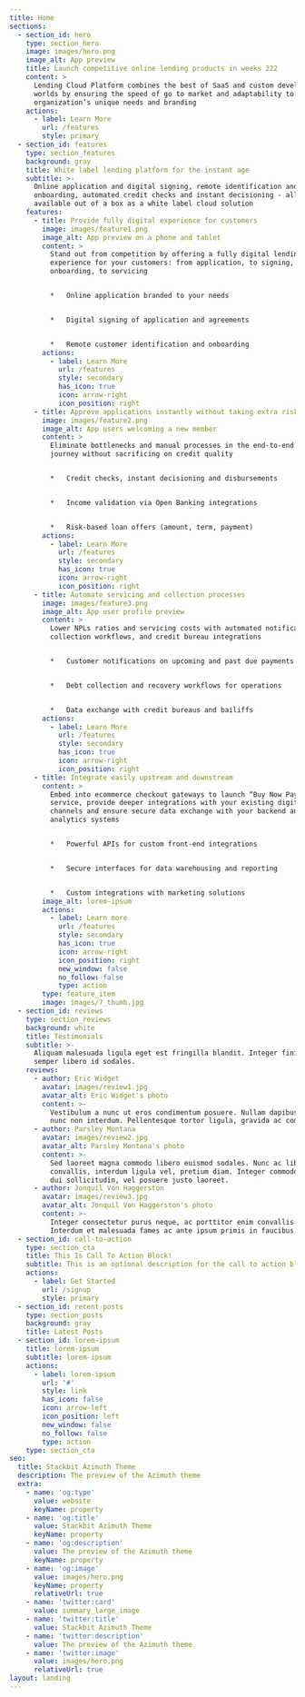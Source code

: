 ```yaml
---
title: Home
sections:
  - section_id: hero
    type: section_hero
    image: images/hero.png
    image_alt: App preview
    title: Launch competitive online lending products in weeks 222
    content: >
      Lending Cloud Platform combines the best of SaaS and custom development
      worlds by ensuring the speed of go to market and adaptability to your
      organization’s unique needs and branding
    actions:
      - label: Learn More
        url: /features
        style: primary
  - section_id: features
    type: section_features
    background: gray
    title: White label lending platform for the instant age
    subtitle: >-
      Online application and digital signing, remote identification and
      onboarding, automated credit checks and instant decisioning - all
      available out of a box as a white label cloud solution
    features:
      - title: Provide fully digital experience for customers
        image: images/feature1.png
        image_alt: App preview on a phone and tablet
        content: >
          Stand out from competition by offering a fully digital lending
          experience for your customers: from application, to signing, to
          onboarding, to servicing


          *   Online application branded to your needs


          *   Digital signing of application and agreements


          *   Remote customer identification and onboarding
        actions:
          - label: Learn More
            url: /features
            style: secondary
            has_icon: true
            icon: arrow-right
            icon_position: right
      - title: Approve applications instantly without taking extra risk
        image: images/feature2.png
        image_alt: App users welcoming a new member
        content: >
          Eliminate bottlenecks and manual processes in the end-to-end customer
          journey without sacrificing on credit quality


          *   Credit checks, instant decisioning and disbursements


          *   Income validation via Open Banking integrations


          *   Risk-based loan offers (amount, term, payment)
        actions:
          - label: Learn More
            url: /features
            style: secondary
            has_icon: true
            icon: arrow-right
            icon_position: right
      - title: Automate servicing and collection processes
        image: images/feature3.png
        image_alt: App user profile preview
        content: >
          Lower NPLs ratios and servicing costs with automated notifications,
          collection workflows, and credit bureau integrations


          *   Customer notifications on upcoming and past due payments


          *   Debt collection and recovery workflows for operations


          *   Data exchange with credit bureaus and bailiffs
        actions:
          - label: Learn More
            url: /features
            style: secondary
            has_icon: true
            icon: arrow-right
            icon_position: right
      - title: Integrate easily upstream and downstream
        content: >
          Embed into ecommerce checkout gateways to launch “Buy Now Pay Later”
          service, provide deeper integrations with your existing digital
          channels and ensure secure data exchange with your backend and
          analytics systems


          *   Powerful APIs for custom front-end integrations


          *   Secure interfaces for data warehousing and reporting


          *   Custom integrations with marketing solutions
        image_alt: lorem-ipsum
        actions:
          - label: Learn more
            url: /features
            style: secondary
            has_icon: true
            icon: arrow-right
            icon_position: right
            new_window: false
            no_follow: false
            type: action
        type: feature_item
        image: images/7_thumb.jpg
  - section_id: reviews
    type: section_reviews
    background: white
    title: Testimonials
    subtitle: >-
      Aliquam malesuada ligula eget est fringilla blandit. Integer finibus
      semper libero id sodales.
    reviews:
      - author: Eric Widget
        avatar: images/review1.jpg
        avatar_alt: Eric Widget's photo
        content: >-
          Vestibulum a nunc ut eros condimentum posuere. Nullam dapibus quis
          nunc non interdum. Pellentesque tortor ligula, gravida ac commodo eu.
      - author: Parsley Montana
        avatar: images/review2.jpg
        avatar_alt: Parsley Montana's photo
        content: >-
          Sed laoreet magna commodo libero euismod sodales. Nunc ac libero
          convallis, interdum ligula vel, pretium diam. Integer commodo sem at
          dui sollicitudin, vel posuere justo laoreet.
      - author: Jonquil Von Haggerston
        avatar: images/review3.jpg
        avatar_alt: Jonquil Von Haggerston's photo
        content: >-
          Integer consectetur purus neque, ac porttitor enim convallis vitae.
          Interdum et malesuada fames ac ante ipsum primis in faucibus.
  - section_id: call-to-action
    type: section_cta
    title: This Is Call To Action Block!
    subtitle: This is an optional description for the call to action block.
    actions:
      - label: Get Started
        url: /signup
        style: primary
  - section_id: recent-posts
    type: section_posts
    background: gray
    title: Latest Posts
  - section_id: lorem-ipsum
    title: lorem-ipsum
    subtitle: lorem-ipsum
    actions:
      - label: lorem-ipsum
        url: '#'
        style: link
        has_icon: false
        icon: arrow-left
        icon_position: left
        new_window: false
        no_follow: false
        type: action
    type: section_cta
seo:
  title: Stackbit Azimuth Theme
  description: The preview of the Azimuth theme
  extra:
    - name: 'og:type'
      value: website
      keyName: property
    - name: 'og:title'
      value: Stackbit Azimuth Theme
      keyName: property
    - name: 'og:description'
      value: The preview of the Azimuth theme
      keyName: property
    - name: 'og:image'
      value: images/hero.png
      keyName: property
      relativeUrl: true
    - name: 'twitter:card'
      value: summary_large_image
    - name: 'twitter:title'
      value: Stackbit Azimuth Theme
    - name: 'twitter:description'
      value: The preview of the Azimuth theme
    - name: 'twitter:image'
      value: images/hero.png
      relativeUrl: true
layout: landing
---
```

